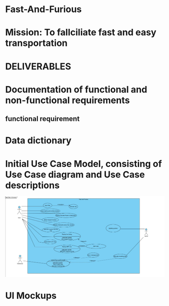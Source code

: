 # Fast-And-Furious
# Mission: To fallciliate fast and easy transportation  
# DELIVERABLES
# Documentation of functional and non-functional requirements




## functional requirement

# Data dictionary
# Initial Use Case Model, consisting of Use Case diagram and Use Case descriptions
![alt text](https://github.com/Worsl/Fast-And-Furious/blob/main/Usecase%20Diagram.JPG)
# UI Mockups
